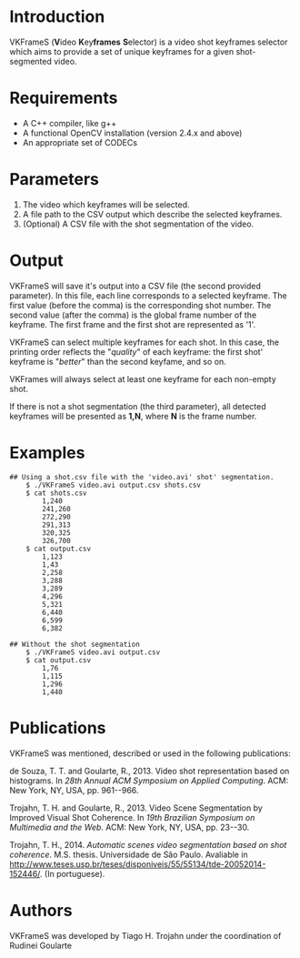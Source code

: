 # Introduction
VKFrameS (**V**ideo **K**ey**frames** **S**elector) is a video shot keyframes selector which aims to provide a set of unique keyframes for a given shot-segmented video. 

# Requirements
*   A C++ compiler, like g++
*   A functional OpenCV installation (version 2.4.x and above)
*   An appropriate set of CODECs

# Parameters
1.  The video which keyframes will be selected.
2.  A file path to the CSV output which describe the selected keyframes.
3.  (Optional) A CSV file with the shot segmentation of the video.

# Output
VKFrameS will save it's output into a CSV file (the second provided parameter). In this file, each line corresponds to a selected keyframe. 
The first value (before the comma) is the corresponding shot number. The second value (after the comma) is the global frame number of the keyframe. The first frame and the first shot are represented as '1'.

VKFrameS can select multiple keyframes for each shot. In this case, the printing order reflects the "*quality*" of each keyframe: the first shot' keyframe is "*better*" than the second keyfame, and so on.

VKFrames will always select at least one keyframe for each non-empty shot.

If there is not a shot segmentation (the third parameter), all detected keyframes will be presented as **1,N**, where **N** is the frame number.

# Examples
	## Using a shot.csv file with the 'video.avi' shot' segmentation. 
		$ ./VKFrameS video.avi output.csv shots.csv
		$ cat shots.csv
			1,240
			241,260
			272,290
			291,313
			320,325
			326,700
		$ cat output.csv
			1,123
			1,43
			2,258
			3,288
			3,289
			4,296
			5,321
			6,440
			6,599
			6,382
		
	## Without the shot segmentation
		$ ./VKFrameS video.avi output.csv
		$ cat output.csv
			1,76
			1,115
			1,296
			1,440

# Publications
VKFrameS was mentioned, described or used in the following publications:

de Souza, T. T. and Goularte, R., 2013. Video shot representation based on histograms. In *28th Annual ACM Symposium on Applied Computing*. ACM: New York, NY, USA, pp. 961--966.

Trojahn, T. H. and Goularte, R., 2013. Video Scene Segmentation by Improved Visual Shot Coherence. In *19th Brazilian Symposium on Multimedia and the Web*. ACM: New York, NY, USA, pp. 23--30.

Trojahn, T. H., 2014. *Automatic scenes video segmentation based on shot coherence*. M.S. thesis. Universidade de São Paulo. Avaliable in http://www.teses.usp.br/teses/disponiveis/55/55134/tde-20052014-152446/. (In portuguese).

# Authors
VKFrameS was developed by Tiago H. Trojahn under the coordination of Rudinei Goularte

